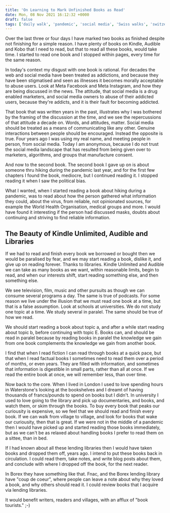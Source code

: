 ```yaml
---
title: 'On Learning to Mark Unfinished Books as Read'
date: Mon, 08 Nov 2021 16:12:32 +0000
draft: false
tags: ['daily walk', 'pandemic', 'social media', 'Swiss walks', 'switzerland', 'walking']
---
```


Over the last three or four days I have marked two books as finished despite not finishing for a simple reason. I have plenty of books on Kindle, Audible and Kobo that I need to read, but that to read all these books, would take time. I started to read one book and I stopped within pages, every time for the same reason.

In today's context my disgust with one book is rational. For decades the web and social media have been treated as addictions, and because they have been stigmatised and seen as illnesses it becomes morally acceptable to abuse users. Look at Meta Facebook and Meta Instagram, and how they are being discussed in the news. The attitude, that social media is a drug enabled marketers, and social media owners to abuse of their addicted users, because they're addicts, and it is their fault for becoming addicted.

That book that was written years in the past, illustrates why I was bothered by the framing of the discussion at the time, and we see the repercussions of that attitude a decade on. Words, and attitudes, matter. Social media should be treated as a means of communicating like any other. Genuine interactions between people should be encouraged. Instead the opposite is true. Four years ago I was using my real name, and meeting people in person, from social media. Today I am anonymous, because I do not trust the social media landscape that has resulted from being given over to marketers, algorithms, and groups that manufacture consent.

And now to the second book. The second book I gave up on is about someone thru hiking during the pandemic last year, and for the first few chapters I found the book, mediocre, but I continued reading it. I stopped reading it when I saw the political bias.

What I wanted, when I started reading a book about hiking during a pandemic, was to read about how the person gathered what information they could, about the virus, from reliable, not opinionated sources, for example the World Health Organisation, medical groups and more. I would have found it interesting if the person had discussed masks, doubts about continuing and striving to find reliable information.

The Beauty of Kindle Unlimited, Audible and Libraries
-----------------------------------------------------

If we had to read and finish every book we borrowed or bought then we would be paralised by fear, and we may start reading a book, dislike it, and give up on reading forever. Thanks to libraries. Kindle Unlimited and Audible we can take as many books as we want, within reasonable limits, begin to read, and when our interests shift, start reading something else, and then something else.

We see television, film, music and other pursuits as though we can consume several programs a day. The same is true of podcasts. For some reason we live under the illusion that we must read one book at a time, but that is a false assumption. Look at schools at universities. We do not study one topic at a time. We study several in paralel. The same should be true of how we read.

We should start reading a book about topic a, and after a while start reading about topic b, before continuing with topic E. Books can, and should be read in paralel because by reading books in paralel the knowledge we gain from one book complements the knowledge we gain from another book.

I find that when I read fiction I can read through books at a quick pace, but that when I read factual books I sometimes need to read them over a period of months, or even years. They are filled with information, and sometimes that information is digestible in small parts, rather than all at once. If we read the entire book at once, we will remember less, than over time.

Now back to the core. When I lived in London I used to love spending hours in Waterstone's looking at the bookshelves and I dreamt of having thousands of francs/pounds to spend on books but I didn't. In university I used to love going to the library and pick up documentaries, and books, and watch them, or skim through the books. To buy every book that peaks our curiousity is expensive, so we feel that we should read and finish every book. If we can walk from village to village, and look for books that wake our curiousity, then that is great. If we were not in the middle of a pandemic then I would have picked up and started reading those books immediately, but as we can't be as relaxed about handling books I prefer to read them on a sittee, than in bed.

If I had known about all these lending libraries then I would have taken books and dropped them off, years ago. I intend to put these books back in circulation. I could read them, take notes, and write blog posts about them, and conclude with where I dropped off the book, for the next reader.

In Borex they have something like that. Fnac, and the Borex lending library have "coup de coeur", where people can leave a note about why they loved a book, and why others should read it. I could review books that I acquire via lending libraries.

It would benefit writers, readers and villages, with an afflux of "book tourists." ;-)
